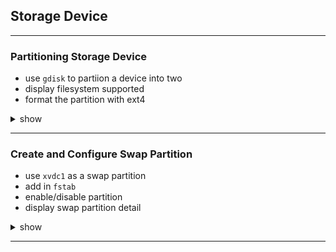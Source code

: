 ## Storage Device
---

### Partitioning Storage Device
- use `gdisk` to partiion a device into two
- display filesystem supported
- format the partition with ext4

<details><summary>show</summary>
<p>

```bash
sudo gdisk /dev/xvdc1
# partition into 2 then write the changes
ls /sbin/mk*
sudo mkfs.ext4 /dev/xvdc1
sudo mkfs.ext4 /dev/xvdc2
```
</p>
</details>

---


### Create and Configure Swap Partition
- use `xvdc1` as a swap partition
- add in `fstab`
- enable/disable partition
- display swap partition detail

<details><summary>show</summary>
<p>

```bash
sudo vi /etc/fstab
# add the following line
/dev/xvdc1 swap swap sw 0 0
sudo mkswap /dev/xvdc1
sudo swapon -v /dev/xvdc1
# display swap detail
lsblk
cat /proc/swaps
free -h
# disable swap
sudo swapoff /dev/xvdc1
```
</p>
</details>

---
